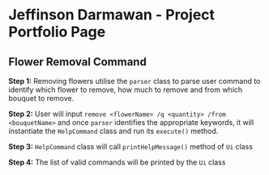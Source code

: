 # Jeffinson Darmawan - Project Portfolio Page

## Flower Removal Command

**Step 1:** Removing flowers utilise the `parser` class to parse user command to identify which flower to remove, 
how much to remove and from which bouquet to remove.

**Step 2:** User will input `remove <flowerName> /q <quantity> /from <bouquetName>` and once `parser` identifies the 
appropriate keywords, it will instantiate the `HelpCommand` class and run its `execute()` method.

**Step 3:** `HelpCommand` class will call `printHelpMessage()` method of `Ui` class

**Step 4:** The list of valid commands will be printed by the `Ui` class
